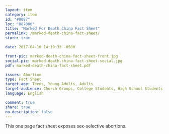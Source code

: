 ```yaml
---
layout: item
category: item
id: "#0087"
loc: "087000"
title: "Marked For Death China Fact Sheet"
permalink: /marked-death-china-fact-sheet/
store: true

date: 2017-04-10 14:19:33 -0500

front-pic: marked-death-china-fact-sheet-front.jpg
social-pic: marked-death-china-fact-sheet-social.jpg
pdf: marked-death-china-fact-sheet.pdf

issues: Abortion
type: Fact Sheet
target-age: Teens, Young Adults, Adults
target-audience: Church Groups, College Students, High School Students, Pro-life Organizations
language: English

comment: true
share: true
no-description: false
---
```

This one page fact sheet exposes  sex-selective abortions.
